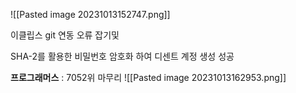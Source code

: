 ![[Pasted image 20231013152747.png]]

이클립스 git 연동 오류 잡기및 

SHA-2를 활용한 비밀번호 암호화 하여 디센트 계정 생성 성공

**프로그래머스** : 7052위 마무리
![[Pasted image 20231013162953.png]] 
